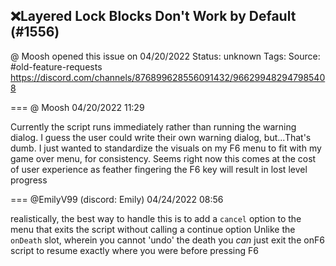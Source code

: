 ## ❌Layered Lock Blocks Don't Work by Default (#1556)
@ Moosh opened this issue on 04/20/2022
Status: unknown
Tags: 
Source: #old-feature-requests https://discord.com/channels/876899628556091432/966299482947985408


=== @ Moosh 04/20/2022 11:29

Currently the script runs immediately rather than running the warning dialog. I guess the user could write their own warning dialog, but...That's dumb. I just wanted to standardize the visuals on my F6 menu to fit with my game over menu, for consistency. Seems right now this comes at the cost of user experience as feather fingering the F6 key will result in lost level progress

=== @EmilyV99 (discord: Emily) 04/24/2022 08:56

realistically, the best way to handle this is to add a `cancel` option to the menu
that exits the script without calling a continue option
Unlike the `onDeath` slot, wherein you cannot 'undo' the death
you *can* just exit the onF6 script to resume exactly where you were before pressing F6
